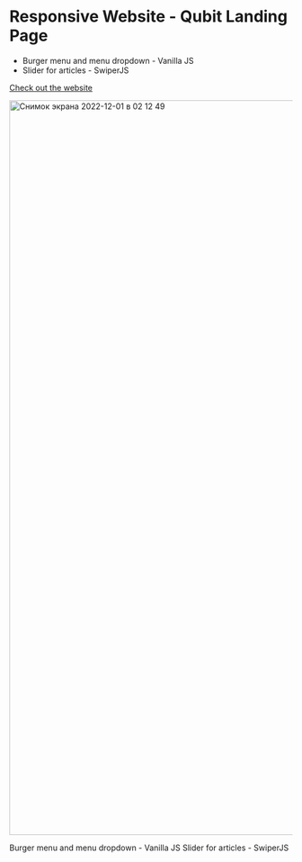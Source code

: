 # Responsive Website - Qubit Landing Page

* Burger menu and menu dropdown - Vanilla JS
* Slider for articles - SwiperJS

[Check out the website](https://anna5756855.github.io/Qubit-Landing-Page/)

<img width="1305" alt="Снимок экрана 2022-12-01 в 02 12 49" src="https://user-images.githubusercontent.com/104498744/204927998-6bf6f6ed-cc7c-43eb-9a6e-122df58ade2b.png">

Burger menu and menu dropdown - Vanilla JS
Slider for articles - SwiperJS
